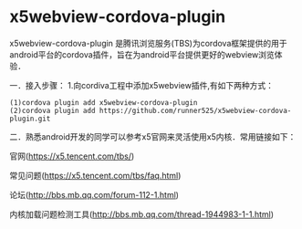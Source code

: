  # x5webview-cordova-plugin
x5webview-cordova-plugin 是腾讯浏览服务(TBS)为cordova框架提供的用于android平台的cordova插件，旨在为android平台提供更好的webview浏览体验．

一．接入步骤：
1.向cordiva工程中添加x5webview插件,有如下两种方式：
```
(1)cordova plugin add x5webview-cordova-plugin 
(2)cordova plugin add https://github.com/runner525/x5webview-cordova-plugin.git

```

二．熟悉android开发的同学可以参考x5官网来灵活使用x5内核．常用链接如下：

官网(https://x5.tencent.com/tbs/)

常见问题(https://x5.tencent.com/tbs/faq.html)

论坛(http://bbs.mb.qq.com/forum-112-1.html)

内核加载问题检测工具(http://bbs.mb.qq.com/thread-1944983-1-1.html)


